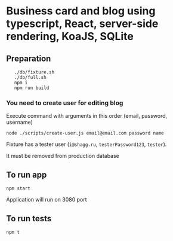 # Business card and blog using typescript, React, server-side rendering, KoaJS, SQLite

## Preparation 

       ./db/fixture.sh
       ./db/full.sh 
       npm i
       npm run build
       
### You need to create user for editing blog

Execute command with arguments in this order (email, password, username)

    node ./scripts/create-user.js email@email.com password name

Fixture has a tester user (`i@shagg.ru`, `testerPassword123`, `tester`).

It must be removed from production database 

## To run app
    npm start
    
Application will run on 3080 port

## To run tests

    npm t
